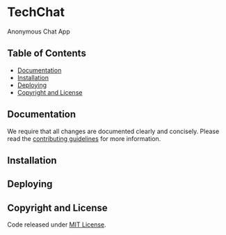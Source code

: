 # TechChat
Anonymous Chat App

## Table of Contents
 - [Documentation](#documentation)
 - [Installation](#installation)
 - [Deploying](#deploying)
 - [Copyright and License](#copyright-and-license)

## Documentation
 We require that all changes are documented clearly and concisely. Please read the [contributing guidelines](https://github.com/mtuopensource/TechChat/blob/master/CONTRIBUTING.md) for more information.

## Installation

## Deploying

## Copyright and License
Code released under [MIT License](LICENSE).
